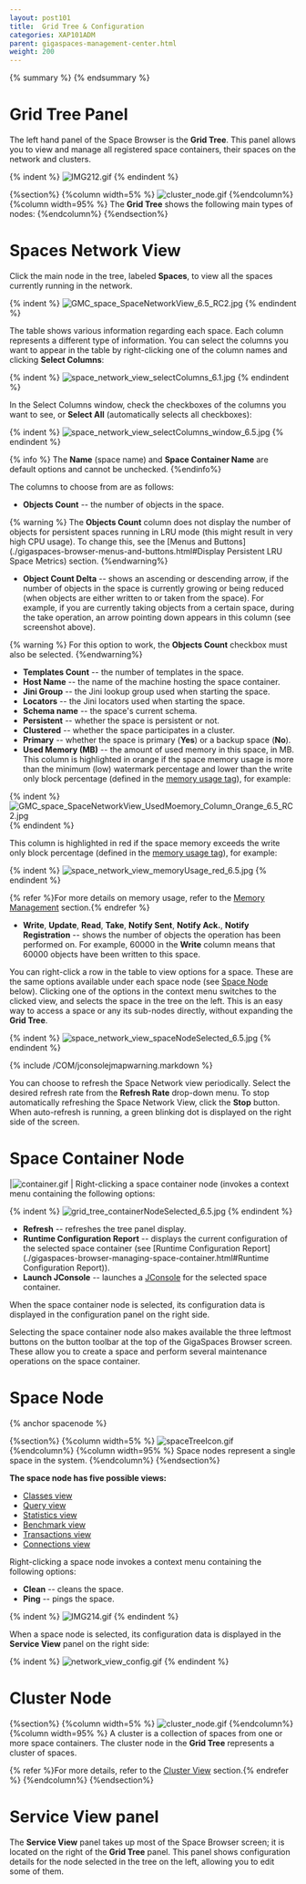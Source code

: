 ```yaml
---
layout: post101
title:  Grid Tree & Configuration
categories: XAP101ADM
parent: gigaspaces-management-center.html
weight: 200
---
```


{% summary %} {% endsummary %}

# Grid Tree Panel

The left hand panel of the Space Browser is the **Grid Tree**. This panel allows you to view and manage all registered space containers, their spaces on the network and clusters.

{% indent %}
![IMG212.gif](/attachment_files/IMG212.gif)
{% endindent %}

{%section%}
{%column width=5% %}
![cluster_node.gif](/attachment_files/cluster_node.gif)
{%endcolumn%}
{%column width=95% %}
The **Grid Tree** shows the following main types of nodes:
{%endcolumn%}
{%endsection%}


# Spaces Network View

Click the main node in the tree, labeled **Spaces**, to view all the spaces currently running in the network.

{% indent %}
![GMC_space_SpaceNetworkView_6.5_RC2.jpg](/attachment_files/GMC_space_SpaceNetworkView_6.5_RC2.jpg)
{% endindent %}

The table shows various information regarding each space. Each column represents a different type of information. You can select the columns you want to appear in the table by right-clicking one of the column names and clicking **Select Columns**:

{% indent %}
![space_network_view_selectColumns_6.1.jpg](/attachment_files/space_network_view_selectColumns_6.1.jpg)
{% endindent %}

In the Select Columns window, check the checkboxes of the columns you want to see, or **Select All** (automatically selects all checkboxes):

{% indent %}
![space_network_view_selectColumns_window_6.5.jpg](/attachment_files/space_network_view_selectColumns_window_6.5.jpg)
{% endindent %}

{% info %}
The **Name** (space name) and **Space Container Name** are default options and cannot be unchecked.
{%endinfo%}

The columns to choose from are as follows:

- **Objects Count** -- the number of objects in the space.

{% warning %}
The **Objects Count** column does not display the number of objects for persistent spaces running in LRU mode (this might result in very high CPU usage). To change this, see the [Menus and Buttons](./gigaspaces-browser-menus-and-buttons.html#Display Persistent LRU Space Metrics) section.
{%endwarning%}

- **Object Count Delta** -- shows an ascending or descending arrow, if the number of objects in the space is currently growing or being reduced (when objects are either written to or taken from the space). For example, if you are currently taking objects from a certain space, during the take operation, an arrow pointing down appears in this column (see screenshot above).

{% warning %}
For this option to work, the **Objects Count** checkbox must also be selected.
{%endwarning%}

- **Templates Count** -- the number of templates in the space.
- **Host Name** -- the name of the machine hosting the space container.
- **Jini Group** -- the Jini lookup group used when starting the space.
- **Locators** -- the Jini locators used when starting the space.
- **Schema name** -- the space's current schema.
- **Persistent** -- whether the space is persistent or not.
- **Clustered** -- whether the space participates in a cluster.
- **Primary** -- whether the space is primary (**Yes**) or a backup space (**No**).
- **Used Memory (MB)** -- the amount of used memory in this space, in MB.
This column is highlighted in orange if the space memory usage is more than the minimum (low) watermark percentage and lower than the write only block percentage (defined in the [memory usage tag](./memory-management-facilities.html)), for example:

{% indent %}
![GMC_space_SpaceNetworkView_UsedMoemory_Column_Orange_6.5_RC2.jpg](/attachment_files/GMC_space_SpaceNetworkView_UsedMoemory_Column_Orange_6.5_RC2.jpg)
{% endindent %}

This column is highlighted in red if the space memory exceeds the write only block percentage (defined in the [memory usage tag](./memory-management-facilities.html)), for example:

{% indent %}
![space_network_view_memoryUsage_red_6.5.jpg](/attachment_files/space_network_view_memoryUsage_red_6.5.jpg)
{% endindent %}

{% refer %}For more details on memory usage, refer to the [Memory Management](./memory-management-facilities.html) section.{% endrefer %}

- **Write**, **Update**, **Read**, **Take**, **Notify Sent**, **Notify Ack.**, **Notify Registration** -- shows the number of objects the operation has been performed on. For example, 60000 in the **Write** column means that 60000 objects have been written to this space.

You can right-click a row in the table to view options for a space. These are the same options available under each space node (see [Space Node](#spacenode) below). Clicking one of the options in the context menu switches to the clicked view, and selects the space in the tree on the left. This is an easy way to access a space or any its sub-nodes directly, without expanding the **Grid Tree**.

{% indent %}
![space_network_view_spaceNodeSelected_6.5.jpg](/attachment_files/space_network_view_spaceNodeSelected_6.5.jpg)
{% endindent %}

{% include /COM/jconsolejmapwarning.markdown %}

You can choose to refresh the Space Network view periodically. Select the desired refresh rate from the **Refresh Rate** drop-down menu. To stop automatically refreshing the Space Network View, click the **Stop** button. When auto-refresh is running, a green blinking dot is displayed on the right side of the screen.

# Space Container Node

|![container.gif](/attachment_files/container.gif) | Right-clicking a space container node (invokes a context menu containing the following options:

{% indent %}
![grid_tree_containerNodeSelected_6.5.jpg](/attachment_files/grid_tree_containerNodeSelected_6.5.jpg)
{% endindent %}

- **Refresh** -- refreshes the tree panel display.
- **Runtime Configuration Report** -- displays the current configuration of the selected space container (see [Runtime Configuration Report](./gigaspaces-browser-managing-space-container.html#Runtime Configuration Report)).
- **Launch JConsole** -- launches a [JConsole](./space-jmx-management.html) for the selected space container.

When the space container node is selected, its configuration data is displayed in the configuration panel on the right side.

Selecting the space container node also makes available the three leftmost buttons on the button toolbar at the top of the GigaSpaces Browser screen. These allow you to create a space and perform several maintenance operations on the space container.

# Space Node

{% anchor spacenode %}

{%section%}
{%column width=5% %}
![spaceTreeIcon.gif](/attachment_files/spaceTreeIcon.gif)
{%endcolumn%}
{%column width=95% %}
Space nodes represent a single space in the system.
{%endcolumn%}
{%endsection%}

**The space node has five possible views:**

- [Classes view](./gigaspaces-browser-data-types-view.html)
- [Query view](./gigaspaces-browser-query-view.html)
- [Statistics view](./gigaspaces-browser-statistics-view.html)
- [Benchmark view](./benchmark-browser.html)
- [Transactions view](./gigaspaces-browser-transaction-view.html)
- [Connections view](./gigaspaces-browser-connection-view.html)

Right-clicking a space node invokes a context menu containing the following options:

- **Clean** -- cleans the space.
- **Ping** -- pings the space.

{% indent %}
![IMG214.gif](/attachment_files/IMG214.gif)
{% endindent %}

When a space node is selected, its configuration data is displayed in the **Service View** panel on the right side:

{% indent %}
![network_view_config.gif](/attachment_files/network_view_config.gif)
{% endindent %}

# Cluster Node

{%section%}
{%column width=5% %}
![cluster_node.gif](/attachment_files/cluster_node.gif)
{%endcolumn%}
{%column width=95% %}
A cluster is a collection of spaces from one or more space containers. The cluster node in the **Grid Tree** represents a cluster of spaces.

{% refer %}For more details, refer to the [Cluster View](./cluster-view---gigaspaces-browser.html) section.{% endrefer %}
{%endcolumn%}
{%endsection%}


# Service View panel

The **Service View** panel takes up most of the Space Browser screen; it is located on the right of the **Grid Tree** panel. This panel shows configuration details for the node selected in the tree on the left, allowing you to edit some of them.

